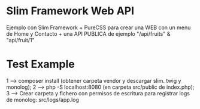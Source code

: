 # Slim Framework Web API
Ejemplo con Slim Framework + PureCSS para crear una WEB con un menu de Home y Contacto + una API PUBLICA de ejemplo "/api/fruits" & "api/fruit/1"

# Test Example
1 --> composer install (obtener carpeta vendor y descargar slim. twig y monolog); 2 --> php -S localhost:8080 (en carpeta src/public de index.php); 3 --> Crear carpeta y fichero con permisos de escritura para registrar logs de monolog: src/logs/app.log 